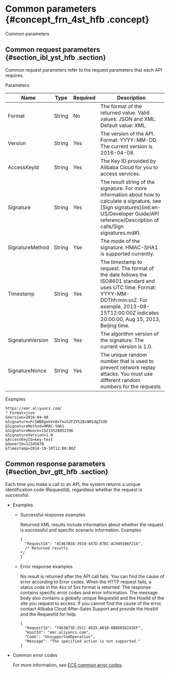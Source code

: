 # Common parameters {#concept_frn_4st_hfb .concept}

Common parameters

## Common request parameters {#section_ibl_yst_hfb .section}

Common request parameters refer to the request parameters that each API requires.

Parameters

|Name|Type|Required|Description|
|----|----|--------|-----------|
|Format|String|No|The format of the returned value. Valid values: JSON and XML. Default value: XML.|
|Version|String|Yes|The version of the API. Format: YYYY-MM-DD. The current version is 2016-04-08.|
|AccessKeyId|String|Yes|The Key ID provided by Alibaba Cloud for you to access services.|
|Signature|String|Yes|The result string of the signature. For more information about how to calculate a signature, see [Sign signatures](intl.en-US/Developer Guide/API reference/Description of calls/Sign signatures.md#).|
|SignatureMethod|String|Yse|The mode of the signature. HMAC-SHA1 is supported currently.|
|Timestamp|String|Yes|The timestamp to request. The format of the date follows the ISO8601 standard and uses UTC time. Format: YYYY-MM-DDThh:mm:ssZ. For example, 2013-08-15T12:00:00Z indicates 20:00:00, Aug 15, 2013, Beijing time.|
|SignatureVersion|String|Yes|The algorithm version of the signature. The current version is 1.0.|
|SignatureNonce|String|Yes|The unique random number that is used to prevent network replay attacks. You must use different random numbers for the requests.|

Examples

```
https://emr.aliyuncs.com/
? Format=json
&Version=2016-04-08
&Signature=Pc5WB8gokVn0xfeu%2FZV%2BiNM1dgI%3D 
&SignatureMethod=HMAC-SHA1
&SignatureNonce=15215528852396
&SignatureVersion=1.0
&AccessKeyId=key-test
&OwnerId=12345678
&Timestamp=2014-10-10T12:00:00Z
```

## Common response parameters {#section_bvr_gtt_hfb .section}

Each time you make a call to an API, the system returns a unique identification code \(RequestId\), regardless whether the request is successful.

-   Examples
    -   Successful response examples

        Returned XML results include information about whether the request is successful and specific scenario information. Examples

        ```
        {
          "RequestId": "4C467B38-3910-447D-87BC-AC049166F216",
          /* Returned results
        */
        }
        ```

    -   Error response examples

        No result is returned after the API call fails. You can find the cause of error according to Error codes. When the HTTP request fails, a status code in the 4xx of 5xx format is returned. The response contains specific error codes and error information. The message body also contains a globally unique RequestId and the HostId of the site you request to access. If you cannot find the cause of the error, contact Alibaba Cloud After-Sales Support and provide the HostId and the RequestId for help.

        ```
        {
          "RequestId": "7463B73D-35CC-4D19-A010-6B8D65D242EF",
          "HostId": "emr.aliyuncs.com",
          "Code": "UnsupportedOperation",
          "Message": "The specified action is not supported."
        }
        ```

-   Common error codes

    For more information, see [ECS common error codes](../../SP_2/DNA0011860945/EN-US_TP_9850.dita#EcsApiResponse).


